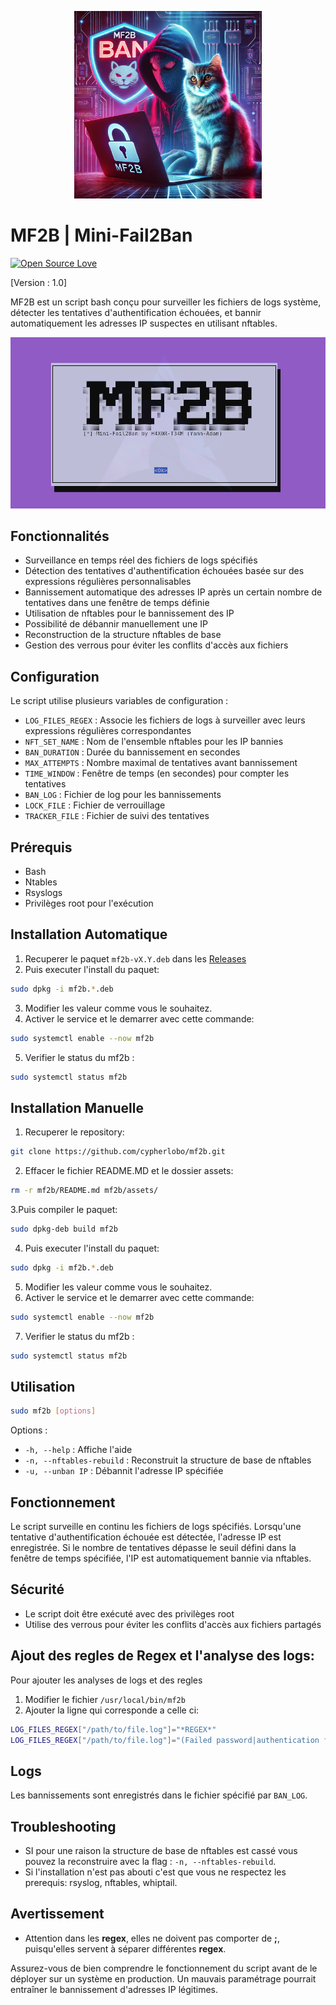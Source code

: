 <p align="center">
  <img src="https://raw.githubusercontent.com/cypherlobo/mf2b/refs/heads/main/assets/hh.png" width="300">
</p>

# MF2B | Mini-Fail2Ban

[![Open Source Love](https://badges.frapsoft.com/os/v1/open-source.svg?v=102)](https://github.com/cypherlobo?tab=repositories)

[Version : 1.0]

MF2B est un script bash conçu pour surveiller les fichiers de logs système, détecter les tentatives d'authentification échouées, et bannir automatiquement les adresses IP suspectes en utilisant nftables.

![mf2b](https://raw.githubusercontent.com/cypherlobo/mf2b/refs/heads/main/assets/mf2b.png)

## Fonctionnalités

- Surveillance en temps réel des fichiers de logs spécifiés
- Détection des tentatives d'authentification échouées basée sur des expressions régulières personnalisables
- Bannissement automatique des adresses IP après un certain nombre de tentatives dans une fenêtre de temps définie
- Utilisation de nftables pour le bannissement des IP
- Possibilité de débannir manuellement une IP
- Reconstruction de la structure nftables de base
- Gestion des verrous pour éviter les conflits d'accès aux fichiers

## Configuration

Le script utilise plusieurs variables de configuration :

- `LOG_FILES_REGEX` : Associe les fichiers de logs à surveiller avec leurs expressions régulières correspondantes
- `NFT_SET_NAME` : Nom de l'ensemble nftables pour les IP bannies
- `BAN_DURATION` : Durée du bannissement en secondes
- `MAX_ATTEMPTS` : Nombre maximal de tentatives avant bannissement
- `TIME_WINDOW` : Fenêtre de temps (en secondes) pour compter les tentatives
- `BAN_LOG` : Fichier de log pour les bannissements
- `LOCK_FILE` : Fichier de verrouillage
- `TRACKER_FILE` : Fichier de suivi des tentatives

## Prérequis

- Bash
- Ntables
- Rsyslogs
- Privilèges root pour l'exécution

## Installation Automatique 

1. Recuperer le paquet `mf2b-vX.Y.deb` dans les [Releases](https://github.com/cypherlobo/mf2b/releases)
2. Puis executer l'install du paquet:
```sh
sudo dpkg -i mf2b.*.deb
```
3. Modifier les valeur comme vous le souhaitez.
4. Activer le service et le demarrer avec cette commande:
```sh
sudo systemctl enable --now mf2b
```
5. Verifier le status du mf2b :
```sh
sudo systemctl status mf2b
```

## Installation Manuelle
1. Recuperer le repository:
```sh
git clone https://github.com/cypherlobo/mf2b.git
```
2. Effacer le fichier README.MD et le dossier assets:
```sh
rm -r mf2b/README.md mf2b/assets/
```
3.Puis compiler le paquet:
```sh
sudo dpkg-deb build mf2b
```
4. Puis executer l'install du paquet:
```sh
sudo dpkg -i mf2b.*.deb
```

5. Modifier les valeur comme vous le souhaitez.
6.  Activer le service et le demarrer avec cette commande:
```sh
sudo systemctl enable --now mf2b
```
7. Verifier le status du mf2b :
```sh
sudo systemctl status mf2b
```

## Utilisation

```bash
sudo mf2b [options]
```

Options :
- `-h, --help` : Affiche l'aide
- `-n, --nftables-rebuild` : Reconstruit la structure de base de nftables
- `-u, --unban IP` : Débannit l'adresse IP spécifiée


## Fonctionnement

Le script surveille en continu les fichiers de logs spécifiés. Lorsqu'une tentative d'authentification échouée est détectée, l'adresse IP est enregistrée. Si le nombre de tentatives dépasse le seuil défini dans la fenêtre de temps spécifiée, l'IP est automatiquement bannie via nftables.

## Sécurité

- Le script doit être exécuté avec des privilèges root
- Utilise des verrous pour éviter les conflits d'accès aux fichiers partagés

## Ajout des regles de Regex et l'analyse des logs:
Pour ajouter les analyses de logs et des regles
1. Modifier le fichier `/usr/local/bin/mf2b`
2. Ajouter la ligne qui corresponde a celle ci:
```sh
LOG_FILES_REGEX["/path/to/file.log"]="*REGEX*" 
LOG_FILES_REGEX["/path/to/file.log"]="(Failed password|authentication failure|password check failed).*? from ([0-9]+\.[0-9]+\.[0-9]+\.[0-9]+)"
```

## Logs

Les bannissements sont enregistrés dans le fichier spécifié par `BAN_LOG`.

## Troubleshooting
- SI pour une raison la structure de base de nftables est cassé vous pouvez la reconstruire avec la flag : `-n, --nftables-rebuild`.
- Si l'installation n'est pas abouti c'est que vous ne respectez les prerequis: rsyslog, nftables, whiptail.

## Avertissement

- Attention dans les **regex**, elles ne doivent pas comporter de **;**, puisqu'elles servent à séparer différentes **regex**.

Assurez-vous de bien comprendre le fonctionnement du script avant de le déployer sur un système en production. Un mauvais paramétrage pourrait entraîner le bannissement d'adresses IP légitimes.
